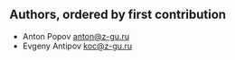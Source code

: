 ## Authors, ordered by first contribution

- Anton Popov <anton@z-gu.ru>
- Evgeny Antipov <koc@z-gu.ru>
